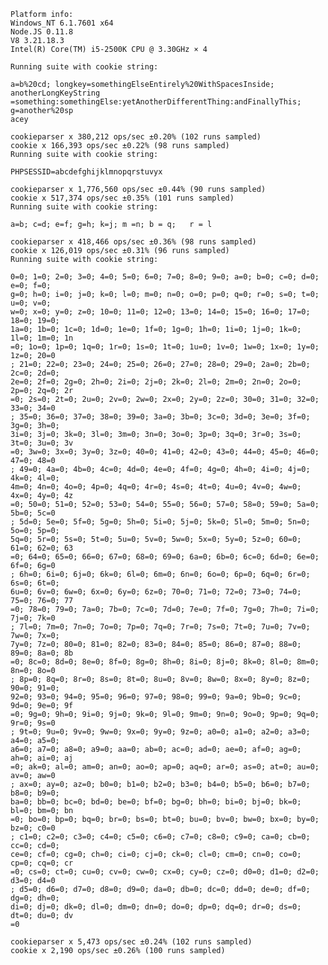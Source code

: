     Platform info:
    Windows_NT 6.1.7601 x64
    Node.JS 0.11.8
    V8 3.21.18.3
    Intel(R) Core(TM) i5-2500K CPU @ 3.30GHz × 4

    Running suite with cookie string:

    a=b%20cd; longkey=somethingElseEntirely%20WithSpacesInside; anotherLongKeyString
    =something:somethingElse:yetAnotherDifferentThing:andFinallyThis; g=another%20sp
    acey

    cookieparser x 380,212 ops/sec ±0.20% (102 runs sampled)
    cookie x 166,393 ops/sec ±0.22% (98 runs sampled)
    Running suite with cookie string:

    PHPSESSID=abcdefghijklmnopqrstuvyx

    cookieparser x 1,776,560 ops/sec ±0.44% (90 runs sampled)
    cookie x 517,374 ops/sec ±0.35% (101 runs sampled)
    Running suite with cookie string:

    a=b; c=d; e=f; g=h; k=j; m =n; b = q;   r = l

    cookieparser x 418,466 ops/sec ±0.36% (98 runs sampled)
    cookie x 126,019 ops/sec ±0.31% (96 runs sampled)
    Running suite with cookie string:

    0=0; 1=0; 2=0; 3=0; 4=0; 5=0; 6=0; 7=0; 8=0; 9=0; a=0; b=0; c=0; d=0; e=0; f=0;
    g=0; h=0; i=0; j=0; k=0; l=0; m=0; n=0; o=0; p=0; q=0; r=0; s=0; t=0; u=0; v=0;
    w=0; x=0; y=0; z=0; 10=0; 11=0; 12=0; 13=0; 14=0; 15=0; 16=0; 17=0; 18=0; 19=0;
    1a=0; 1b=0; 1c=0; 1d=0; 1e=0; 1f=0; 1g=0; 1h=0; 1i=0; 1j=0; 1k=0; 1l=0; 1m=0; 1n
    =0; 1o=0; 1p=0; 1q=0; 1r=0; 1s=0; 1t=0; 1u=0; 1v=0; 1w=0; 1x=0; 1y=0; 1z=0; 20=0
    ; 21=0; 22=0; 23=0; 24=0; 25=0; 26=0; 27=0; 28=0; 29=0; 2a=0; 2b=0; 2c=0; 2d=0;
    2e=0; 2f=0; 2g=0; 2h=0; 2i=0; 2j=0; 2k=0; 2l=0; 2m=0; 2n=0; 2o=0; 2p=0; 2q=0; 2r
    =0; 2s=0; 2t=0; 2u=0; 2v=0; 2w=0; 2x=0; 2y=0; 2z=0; 30=0; 31=0; 32=0; 33=0; 34=0
    ; 35=0; 36=0; 37=0; 38=0; 39=0; 3a=0; 3b=0; 3c=0; 3d=0; 3e=0; 3f=0; 3g=0; 3h=0;
    3i=0; 3j=0; 3k=0; 3l=0; 3m=0; 3n=0; 3o=0; 3p=0; 3q=0; 3r=0; 3s=0; 3t=0; 3u=0; 3v
    =0; 3w=0; 3x=0; 3y=0; 3z=0; 40=0; 41=0; 42=0; 43=0; 44=0; 45=0; 46=0; 47=0; 48=0
    ; 49=0; 4a=0; 4b=0; 4c=0; 4d=0; 4e=0; 4f=0; 4g=0; 4h=0; 4i=0; 4j=0; 4k=0; 4l=0;
    4m=0; 4n=0; 4o=0; 4p=0; 4q=0; 4r=0; 4s=0; 4t=0; 4u=0; 4v=0; 4w=0; 4x=0; 4y=0; 4z
    =0; 50=0; 51=0; 52=0; 53=0; 54=0; 55=0; 56=0; 57=0; 58=0; 59=0; 5a=0; 5b=0; 5c=0
    ; 5d=0; 5e=0; 5f=0; 5g=0; 5h=0; 5i=0; 5j=0; 5k=0; 5l=0; 5m=0; 5n=0; 5o=0; 5p=0;
    5q=0; 5r=0; 5s=0; 5t=0; 5u=0; 5v=0; 5w=0; 5x=0; 5y=0; 5z=0; 60=0; 61=0; 62=0; 63
    =0; 64=0; 65=0; 66=0; 67=0; 68=0; 69=0; 6a=0; 6b=0; 6c=0; 6d=0; 6e=0; 6f=0; 6g=0
    ; 6h=0; 6i=0; 6j=0; 6k=0; 6l=0; 6m=0; 6n=0; 6o=0; 6p=0; 6q=0; 6r=0; 6s=0; 6t=0;
    6u=0; 6v=0; 6w=0; 6x=0; 6y=0; 6z=0; 70=0; 71=0; 72=0; 73=0; 74=0; 75=0; 76=0; 77
    =0; 78=0; 79=0; 7a=0; 7b=0; 7c=0; 7d=0; 7e=0; 7f=0; 7g=0; 7h=0; 7i=0; 7j=0; 7k=0
    ; 7l=0; 7m=0; 7n=0; 7o=0; 7p=0; 7q=0; 7r=0; 7s=0; 7t=0; 7u=0; 7v=0; 7w=0; 7x=0;
    7y=0; 7z=0; 80=0; 81=0; 82=0; 83=0; 84=0; 85=0; 86=0; 87=0; 88=0; 89=0; 8a=0; 8b
    =0; 8c=0; 8d=0; 8e=0; 8f=0; 8g=0; 8h=0; 8i=0; 8j=0; 8k=0; 8l=0; 8m=0; 8n=0; 8o=0
    ; 8p=0; 8q=0; 8r=0; 8s=0; 8t=0; 8u=0; 8v=0; 8w=0; 8x=0; 8y=0; 8z=0; 90=0; 91=0;
    92=0; 93=0; 94=0; 95=0; 96=0; 97=0; 98=0; 99=0; 9a=0; 9b=0; 9c=0; 9d=0; 9e=0; 9f
    =0; 9g=0; 9h=0; 9i=0; 9j=0; 9k=0; 9l=0; 9m=0; 9n=0; 9o=0; 9p=0; 9q=0; 9r=0; 9s=0
    ; 9t=0; 9u=0; 9v=0; 9w=0; 9x=0; 9y=0; 9z=0; a0=0; a1=0; a2=0; a3=0; a4=0; a5=0;
    a6=0; a7=0; a8=0; a9=0; aa=0; ab=0; ac=0; ad=0; ae=0; af=0; ag=0; ah=0; ai=0; aj
    =0; ak=0; al=0; am=0; an=0; ao=0; ap=0; aq=0; ar=0; as=0; at=0; au=0; av=0; aw=0
    ; ax=0; ay=0; az=0; b0=0; b1=0; b2=0; b3=0; b4=0; b5=0; b6=0; b7=0; b8=0; b9=0;
    ba=0; bb=0; bc=0; bd=0; be=0; bf=0; bg=0; bh=0; bi=0; bj=0; bk=0; bl=0; bm=0; bn
    =0; bo=0; bp=0; bq=0; br=0; bs=0; bt=0; bu=0; bv=0; bw=0; bx=0; by=0; bz=0; c0=0
    ; c1=0; c2=0; c3=0; c4=0; c5=0; c6=0; c7=0; c8=0; c9=0; ca=0; cb=0; cc=0; cd=0;
    ce=0; cf=0; cg=0; ch=0; ci=0; cj=0; ck=0; cl=0; cm=0; cn=0; co=0; cp=0; cq=0; cr
    =0; cs=0; ct=0; cu=0; cv=0; cw=0; cx=0; cy=0; cz=0; d0=0; d1=0; d2=0; d3=0; d4=0
    ; d5=0; d6=0; d7=0; d8=0; d9=0; da=0; db=0; dc=0; dd=0; de=0; df=0; dg=0; dh=0;
    di=0; dj=0; dk=0; dl=0; dm=0; dn=0; do=0; dp=0; dq=0; dr=0; ds=0; dt=0; du=0; dv
    =0

    cookieparser x 5,473 ops/sec ±0.24% (102 runs sampled)
    cookie x 2,190 ops/sec ±0.26% (100 runs sampled)
